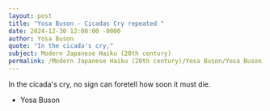 ```yaml
---
layout: post
title: "Yosa Buson - Cicadas Cry repeated "
date: 2024-12-30 12:00:00 -0000
author: Yosa Buson
quote: "In the cicada's cry,"
subject: Modern Japanese Haiku (20th century)
permalink: /Modern Japanese Haiku (20th century)/Yosa Buson/Yosa Buson - Cicadas Cry repeated 
---
```


In the cicada's cry,
no sign can foretell
how soon it must die.


- Yosa Buson
